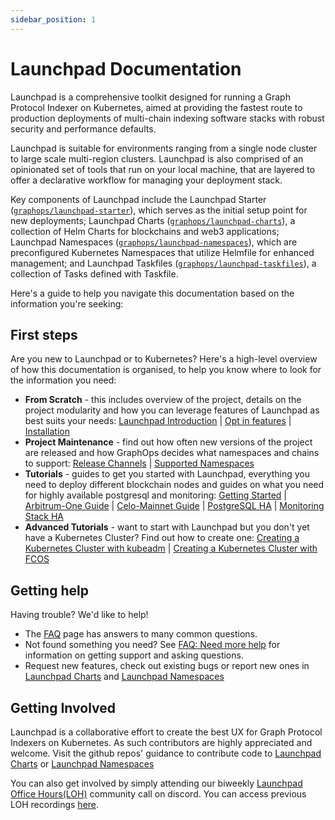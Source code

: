 ```yaml
---
sidebar_position: 1
---
```


# Launchpad Documentation

Launchpad is a comprehensive toolkit designed for running a Graph Protocol Indexer on Kubernetes, aimed at providing the fastest route to production deployments of multi-chain indexing software stacks with robust security and performance defaults.

Launchpad is suitable for environments ranging from a single node cluster to large scale multi-region clusters. Launchpad is also comprised of an opinionated set of tools that run on your local machine, that are layered to offer a declarative workflow for managing your deployment stack.

Key components of Launchpad include the Launchpad Starter ([`graphops/launchpad-starter`](https://github.com/graphops/launchpad-starter)), which serves as the initial setup point for new deployments; Launchpad Charts ([`graphops/launchpad-charts`](https://github.com/graphops/launchpad-charts)), a collection of Helm Charts for blockchains and web3 applications; Launchpad Namespaces ([`graphops/launchpad-namespaces`](https://github.com/graphops/launchpad-namespaces)), which are preconfigured Kubernetes Namespaces that utilize Helmfile for enhanced management; and Launchpad Taskfiles ([`graphops/launchpad-taskfiles`](https://github.com/graphops/launchpad-taskfiles)), a collection of Tasks defined with Taskfile.

Here's a guide to help you navigate this documentation based on the information you're seeking:

## First steps

Are you new to Launchpad or to Kubernetes? Here's a high-level overview of how this documentation is organised, to help you know where to look for the information you need:

* **From Scratch** - this includes overview of the project, details on the project modularity and how you can leverage features of Launchpad as best suits your needs: [Launchpad Introduction](intro) | [Opt in features](modularity) | [Installation](client-side-tooling) 
* **Project Maintenance** - find out how often new versions of the project are released and how GraphOps decides what namespaces and chains to support: [Release Channels](release-channels) | [Supported Namespaces](supported-namespaces)
* **Tutorials** - guides to get you started with Launchpad, everything you need to deploy different blockchain nodes and guides on what you need for highly available postgresql and monitoring: [Getting Started](quick-start) | [Arbitrum-One Guide](tutorials/arbitrum-archive-kubernetes-guide) | [Celo-Mainnet Guide](tutorials/celo-archive-kubernetes-guide) | [PostgreSQL HA](tutorials/postgresql_ha.md) | [Monitoring Stack HA](tutorials/monitoring-stack-with-HA.md)
* **Advanced Tutorials** - want to start with Launchpad but you don't yet have a Kubernetes Cluster? Find out how to create one: [Creating a Kubernetes Cluster with kubeadm](advanced-tutorials/kubernetes-create-cluster-with-kubeadm) | [Creating a Kubernetes Cluster with FCOS](advanced-tutorials/advanced-kubernetes.md) 

## Getting help

Having trouble? We'd like to help!

* The [FAQ](faq) page has answers to many common questions.
* Not found something you need? See [FAQ: Need more help](faq#need-more-help) for information on getting support and asking questions.
* Request new features, check out existing bugs or report new ones in [Launchpad Charts](https://github.com/graphops/launchpad-charts/issues) and [Launchpad Namespaces](https://github.com/graphops/launchpad-namespaces/issues)


## Getting Involved

Launchpad is a collaborative effort to create the best UX for Graph Protocol Indexers on Kubernetes. As such contributors are highly appreciated and welcome. Visit the github repos' guidance to contribute code to [Launchpad Charts](https://github.com/graphops/launchpad-charts/blob/main/CONTRIBUTING.md) or [Launchpad Namespaces](https://github.com/graphops/launchpad-namespaces/blob/main/CONTRIBUTING.md)

You can also get involved by simply attending our biweekly [Launchpad Office Hours(LOH)](https://discord.com/events/438038660412342282/1229824398127534130) community call on discord. You can access previous LOH recordings [here](https://www.youtube.com/watch?v=qC5KbhD3urc&list=PLpbkfkwg_V6Ceidcn06VSP9BoU0g14voq).